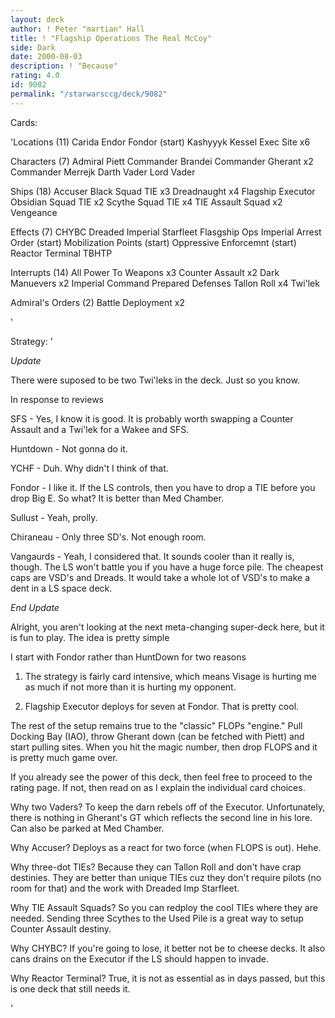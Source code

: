 ```yaml
---
layout: deck
author: ! Peter "martian" Hall
title: ! "Flagship Operations The Real McCoy"
side: Dark
date: 2000-08-03
description: ! "Because"
rating: 4.0
id: 9082
permalink: "/starwarsccg/deck/9082"
---
```

Cards: 

'Locations (11)
Carida
Endor
Fondor (start)
Kashyyyk
Kessel
Exec Site x6

Characters (7)
Admiral Piett
Commander Brandei
Commander Gherant x2
Commander Merrejk
Darth Vader
Lord Vader

Ships (18)
Accuser
Black Squad TIE x3
Dreadnaught x4
Flagship Executor
Obsidian Squad TIE x2
Scythe Squad TIE x4
TIE Assault Squad x2
Vengeance

Effects (7)
CHYBC
Dreaded Imperial Starfleet
Flasgship Ops
Imperial Arrest Order (start)
Mobilization Points (start)
Oppressive Enforcemnt (start)
Reactor Terminal
TBHTP

Interrupts (14)
All Power To Weapons x3
Counter Assault x2
Dark Manuevers x2
Imperial Command
Prepared Defenses
Tallon Roll x4
Twi'lek

Admiral's Orders (2)
Battle Deployment x2



'

Strategy: '

_Update_

There were suposed to be two Twi'leks in the deck. Just so you know.

In response to reviews

SFS - Yes, I know it is good. It is probably worth swapping a Counter Assault and a Twi'lek for a Wakee and SFS.

Huntdown - Not gonna do it.

YCHF - Duh. Why didn't I think of that.

Fondor - I like it. If the LS controls, then you have to drop a TIE before you drop Big E. So what? It is better than Med Chamber.

Sullust - Yeah, prolly.

Chiraneau - Only three SD's. Not enough room.

Vangaurds - Yeah, I considered that. It sounds cooler than it really is, though. The LS won't battle you if you have a huge force pile. The cheapest caps are VSD's and Dreads. It would take a whole lot of VSD's to make a dent in a LS space deck.

_End Update_

Alright, you aren't looking at the next meta-changing super-deck here, but it is fun to play. The idea is pretty simple

I start with Fondor rather than HuntDown for two reasons

1) The strategy is fairly card intensive, which means Visage is hurting me as much if not more than it is hurting my opponent.

2) Flagship Executor deploys for seven at Fondor. That is pretty cool.

The rest of the setup remains true to the "classic" FLOPs "engine." Pull Docking Bay (IAO), throw Gherant down (can be fetched with Piett) and start pulling sites. When you hit the magic number, then drop FLOPS and it is pretty much game over.

If you already see the power of this deck, then feel free to proceed to the rating page. If not, then read on as I explain the individual card choices.

Why two Vaders? To keep the darn rebels off of the Executor. Unfortunately, there is nothing in Gherant's GT which reflects the second line in his lore. Can also be parked at Med Chamber.

Why Accuser?  Deploys as a react for two force (when FLOPS is out). Hehe.

Why three-dot TIEs? Because they can Tallon Roll and don't have crap destinies. They are better than unique TIEs cuz they don't require pilots (no room for that) and the work with Dreaded Imp Starfleet.

Why TIE Assault Squads? So you can redploy the cool TIEs where they are needed. Sending three Scythes to the Used Pile is a great way to setup Counter Assault destiny.

Why CHYBC? If you're going to lose, it better not be to cheese decks. It also cans drains on the Executor if the LS should happen to invade.

Why Reactor Terminal? True, it is not as essential as in days passed, but this is one deck that still needs it.





'
